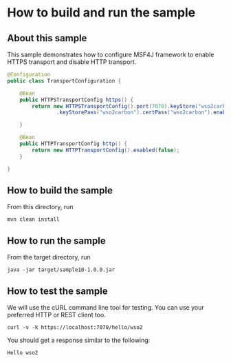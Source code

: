 # How to build and run the sample

## About this sample

This sample demonstrates how to configure MSF4J framework to enable HTTPS transport and disable HTTP transport.

```java
@Configuration
public class TransportConfiguration {

    @Bean
    public HTTPSTransportConfig https() {
        return new HTTPSTransportConfig().port(7070).keyStore("wso2carbon.jks")
                .keyStorePass("wso2carbon").certPass("wso2carbon").enabled();

    }

    @Bean
    public HTTPTransportConfig http() {
        return new HTTPTransportConfig().enabled(false);
    }

}

```

## How to build the sample

From this directory, run

```
mvn clean install
```

## How to run the sample

From the target directory, run
```
java -jar target/sample10-1.0.0.jar
```

## How to test the sample

We will use the cURL command line tool for testing. You can use your preferred HTTP or REST client too.

```
curl -v -k https://localhost:7070/hello/wso2
```

You should get a response similar to the following:

```
Hello wso2
```